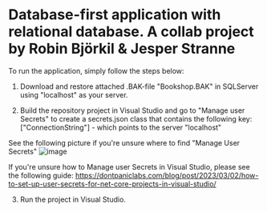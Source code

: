 # Database-first application with relational database. A collab project by Robin Björkil & Jesper Stranne

To run the application, simply follow the steps below:

1. Download and restore attached .BAK-file "Bookshop.BAK" in SQLServer using "localhost" as your server.

2. Build the repository project in Visual Studio and go to "Manage user Secrets" to create a secrets.json class that contains the following key: ["ConnectionString"] - which points to the server "localhost"

See the following picture if you're unsure where to find "Manage User Secrets"
![image](https://github.com/user-attachments/assets/b2ab42b9-eb4d-4e11-be59-591e11da2222)


If you're unsure how to Manage user Secrets in Visual Studio, please see the following guide: https://dontpaniclabs.com/blog/post/2023/03/02/how-to-set-up-user-secrets-for-net-core-projects-in-visual-studio/

3. Run the project in Visual Studio.
